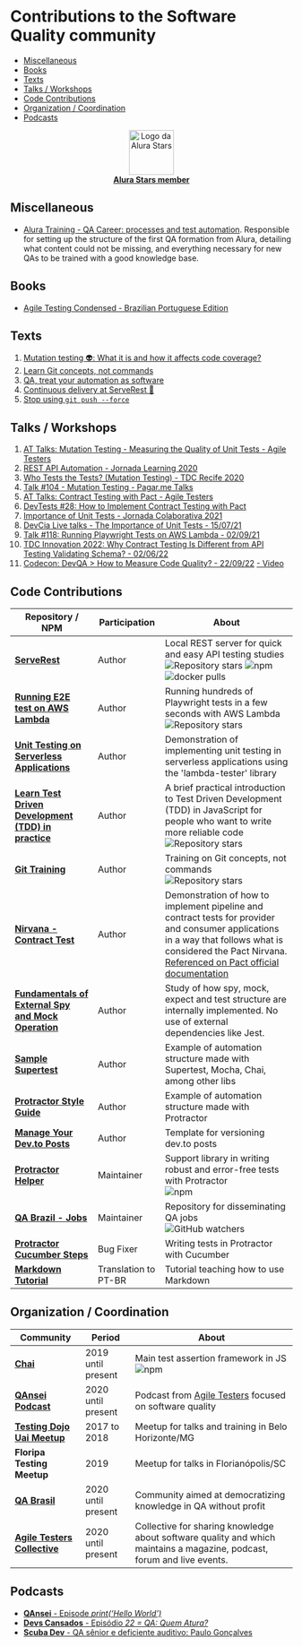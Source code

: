 
# Contributions to the Software Quality community

- [Miscellaneous](#miscellaneous)
- [Books](#books)
- [Texts](#texts)
- [Talks / Workshops](#talks--workshops)
- [Code Contributions](#code-contributions)
- [Organization / Coordination](#organization--coordination)
- [Podcasts](#podcasts)

<p align="center">
<a href="https://www.alura.com.br/stars">
 <img alt="Logo da Alura Stars" src="https://user-images.githubusercontent.com/29241659/130713060-544342dd-a33c-4ef8-800e-9d82cc3a1551.png" height="80">
 <br>
 <b>Alura Stars member</b>
 </a>
</p>

## Miscellaneous
- [Alura Training - QA Career: processes and test automation](https://www.alura.com.br/formacao-carreira-tester-qa). Responsible for setting up the structure of the first QA formation from Alura, detailing what content could not be missing, and everything necessary for new QAs to be trained with a good knowledge base.

## Books

- [Agile Testing Condensed - Brazilian Portuguese Edition](https://leanpub.com/agiletesting-condensed-brazilian-portuguese-edition/)

## Texts

1. [Mutation testing 👽: What it is and how it affects code coverage?](https://github.com/PauloGoncalvesBH/teste-de-mutacao)
1. [Learn Git concepts, not commands](https://github.com/PauloGoncalvesBH/treinamento-git)
1. [QA, treat your automation as software](https://github.com/PauloGoncalvesBH/QA-trate-sua-automacao-como-software)
1. [Continuous delivery at ServeRest 🚀](https://github.com/PauloGoncalvesBH/entrega-continua-no-serverest)
1. [Stop using `git push --force`](https://github.com/PauloGoncalvesBH/Pare-de-usar-git-push--force)

## Talks / Workshops

1. [AT Talks: Mutation Testing - Measuring the Quality of Unit Tests - Agile Testers](https://github.com/PauloGoncalvesBH/at-talks-testes-de-mutacao)
2. [REST API Automation - Jornada Learning 2020](https://github.com/PauloGoncalvesBH/automacao-api-rest-jornada-learning)
3. [Who Tests the Tests? (Mutation Testing) - TDC Recife 2020](./Quem%20testa%20os%20testes%20-%20TDC%20Recife%202020.pdf)
4. [Talk #104 - Mutation Testing - Pagar.me Talks](https://www.youtube.com/watch?v=1RNRl3tEtKk)
5. [AT Talks: Contract Testing with Pact - Agile Testers](https://www.youtube.com/watch?v=1c2JmM9dafA)
6. [DevTests #28: How to Implement Contract Testing with Pact](https://www.youtube.com/watch?v=e1-FK4aJgV4)
7. [Importance of Unit Tests - Jornada Colaborativa 2021](https://summitonline3.jornadacolaborativa.com.br/)
8. [DevCia Live talks - The Importance of Unit Tests - 15/07/21](https://www.youtube.com/watch?v=jSkO9jamhJA)
9. [Talk #118: Running Playwright Tests on AWS Lambda - 02/09/21](https://www.youtube.com/watch?v=GivmPLQ_yrM)
10. [TDC Innovation 2022: Why Contract Testing Is Different from API Testing Validating Schema? - 02/06/22](https://www.youtube.com/watch?v=i8SaIjEum0Q)
11. [Codecon: DevQA > How to Measure Code Quality? - 22/09/22](https://www.codecon.dev/programacao/devqa-como-medir-qualidade-de-codigo) [- Video](https://youtu.be/R-49ah1CWiI?t=20905)


## Code Contributions

| Repository / NPM | Participation | About |
|--|--|--|
| **[ServeRest](https://github.com/PauloGoncalvesBH/ServeRest)** | Author | Local REST server for quick and easy API testing studies <br> ![Repository stars](https://img.shields.io/github/stars/serverest/serverest?style=flat-square) ![npm](https://img.shields.io/npm/dt/serverest?style=flat-square) ![docker pulls](https://img.shields.io/docker/pulls/paulogoncalvesbh/serverest?style=flat-square) |
| **[Running E2E test on AWS Lambda](https://github.com/PauloGoncalvesBH/running-playwright-on-aws-lambda)** | Author | Running hundreds of Playwright tests in a few seconds with AWS Lambda <br> ![Repository stars](https://img.shields.io/github/stars/paulogoncalvesbh/running-playwright-on-aws-lambda?style=flat-square) |
| **[Unit Testing on Serverless Applications](https://github.com/PauloGoncalvesBH/lambda-unit-test)** | Author | Demonstration of implementing unit testing in serverless applications using the 'lambda-tester' library |
| **[Learn Test Driven Development (TDD) in practice](https://github.com/PauloGoncalvesBH/aprenda-tdd-na-pratica)** | Author | A brief practical introduction to Test Driven Development (TDD) in JavaScript for people who want to write more reliable code <br> ![Repository stars](https://img.shields.io/github/stars/paulogoncalvesbh/aprenda-tdd-na-pratica?style=flat-square) |
| **[Git Training](https://github.com/PauloGoncalvesBH/treinamento-git)** | Author | Training on Git concepts, not commands <br> ![Repository stars](https://img.shields.io/github/stars/paulogoncalvesbh/treinamento-git?style=flat-square) |
| **[Nirvana - Contract Test](https://github.com/PauloGoncalvesBH/contract-test-nirvana)** | Author | Demonstration of how to implement pipeline and contract tests for provider and consumer applications in a way that follows what is considered the Pact Nirvana. [Referenced on Pact official documentation](https://docs.pact.io/blog/2022/10/25/pact-open-source-update-october-2022#paulo-gonçalves) |
| **[Fundamentals of External Spy and Mock Operation](https://github.com/PauloGoncalvesBH/my-framework-test)** | Author | Study of how spy, mock, expect and test structure are internally implemented. No use of external dependencies like Jest. |
| **[Sample Supertest](https://github.com/PauloGoncalvesBH/sample-supertest/)** | Author | Example of automation structure made with Supertest, Mocha, Chai, among other libs |
| **[Protractor Style Guide](https://github.com/PauloGoncalvesBH/protractor-style-guide)** | Author | Example of automation structure made with Protractor |
| **[Manage Your Dev.to Posts](https://github.com/PauloGoncalvesBH/gerencie-seus-posts-do-dev.to)** | Author | Template for versioning dev.to posts |
| **[Protractor Helper](https://www.npmjs.com/package/protractor-helper)** | Maintainer | Support library in writing robust and error-free tests with Protractor <br> ![npm](https://img.shields.io/npm/dm/protractor-helper?style=flat-square) |
| **[QA Brazil - Jobs](https://github.com/qa-brasil/vagas)** | Maintainer | Repository for disseminating QA jobs <br> ![GitHub watchers](https://img.shields.io/github/watchers/qa-brasil/vagas?style=flat-square) |
| **[Protractor Cucumber Steps](https://github.com/Marketionist/protractor-cucumber-steps/)** | Bug Fixer | Writing tests in Protractor with Cucumber |
| **[Markdown Tutorial](https://agea.github.io/tutorial.md/)** | Translation to PT-BR | Tutorial teaching how to use Markdown |

## Organization / Coordination

| Community | Period | About |
|--|--|--|
| **[Chai](https://github.com/chaijs/chai)** | 2019 until present | Main test assertion framework in JS <br> ![npm](https://img.shields.io/npm/dm/chai?style=flat-square) |
| **[QAnsei Podcast](https://anchor.fm/qansei)** | 2020 until present | Podcast from [Agile Testers](https://agiletesters.com.br/) focused on software quality |
| **[Testing Dojo Uai Meetup](https://www.meetup.com/pt-BR/Testing-Dojo-Uai/)** | 2017 to 2018 | Meetup for talks and training in Belo Horizonte/MG |
| **Floripa Testing Meetup** | 2019 | Meetup for talks in Florianópolis/SC |
| **[QA Brasil](https://github.com/qa-brasil)** | 2020 until present | Community aimed at democratizing knowledge in QA without profit |
| **[Agile Testers Collective](https://agiletesters.com.br/)** | 2020 until present | Collective for sharing knowledge about software quality and which maintains a magazine, podcast, forum and live events.

## Podcasts

- [**QAnsei** - Episode _print(‘Hello World’)_](https://anchor.fm/qansei/episodes/printHello-World-ed4jui/a-a20jvmg)
- [**Devs Cansados** - Episódio _22 = QA: Quem Atura?_](https://anchor.fm/devs-cansados/episodes/22--QA-Quem-Atura-eikcdt)
- [**Scuba Dev** - QA sênior e deficiente auditivo: Paulo Gonçalves](https://www.scuba.dev.br/2021/11/01/qa-senior-e-deficiente-auditivo-paulo-goncalves/)
